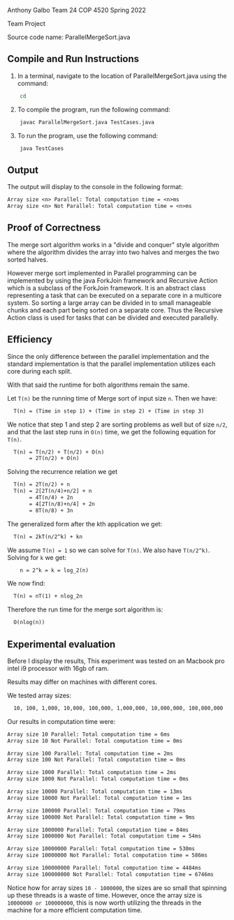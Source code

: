 Anthony Galbo
Team 24
COP 4520 Spring 2022

Team Project

Source code name: ParallelMergeSort.java

## Compile and Run Instructions

1. In a terminal, navigate to the location of ParallelMergeSort.java using the command:
```bash
    cd
```
2. To compile the program, run the following command:
```bash
    javac ParallelMergeSort.java TestCases.java
```
3. To run the program, use the following command:
```bash
    java TestCases
```

## Output

The output will display to the console in the following format:
```txt
Array size <n> Parallel: Total computation time = <n>ms
Array size <n> Not Parallel: Total computation time = <n>ms
```

## Proof of Correctness
The merge sort algorithm works in a "divide and conquer" style algorithm where the algorithm divides the array into two halves and merges the two sorted halves.

However merge sort implemented in Parallel programming can be implemented by using the java ForkJoin framework and Recursive Action which is a subclass of the ForkJoin framework. It is an abstract class representing a task that can be executed on a separate core in a multicore system. So sorting a large array can be divided in to small manageable chunks and each part being sorted on a separate core. Thus the Recursive Action class is used for tasks that can be divided and executed parallelly.

## Efficiency

Since the only difference between the parallel implementation and the standard implementation is that the parallel implementation utilizes each core during each split.

With that said the runtime for both algorithms remain the same.

Let ```T(n)``` be the running time of Merge sort of input size ```n```. Then we have:
```txt
  T(n) = (Time in step 1) + (Time in step 2) + (Time in step 3)
```

We notice that step 1 and step 2 are sorting problems as well but of size ```n/2```, and that the last step runs in ```O(n)``` time, we get the following equation for ```T(n)```.

```txt
  T(n) = T(n/2) + T(n/2) + O(n)
       = 2T(n/2) + O(n)
```
Solving the recurrence relation we get
```txt
  T(n) = 2T(n/2) + n
  T(n) = 2[2T(n/4)+n/2] + n
       = 4T(n/4) + 2n
       = 4[2T(n/8)+n/4] + 2n
       = 8T(n/8) + 3n
```

The generalized form after the kth application we get:
```txt
  T(n) = 2kT(n/2^k) + kn
```

We assume ```T(n) = 1``` so we can solve for ```T(n)```. We also have ```T(n/2^k)```. Solving for ```k``` we get:
```txt
    n = 2^k = k = log_2(n)
```

We now find:
```txt
  T(n) = nT(1) + nlog_2n
```

Therefore the run time for the merge sort algorithm is:
```txt
  O(nlog(n))
```

## Experimental evaluation

Before I display the results, This experiment was tested on an Macbook pro intel i9 processor with 16gb of ram.

Results may differ on machines with different cores.

We tested array sizes:
```txt
  10, 100, 1,000, 10,000, 100,000, 1,000,000, 10,000,000, 100,000,000
```

Our results in computation time were:
```txt
Array size 10 Parallel: Total computation time = 6ms
Array size 10 Not Parallel: Total computation time = 0ms

Array size 100 Parallel: Total computation time = 2ms
Array size 100 Not Parallel: Total computation time = 0ms

Array size 1000 Parallel: Total computation time = 2ms
Array size 1000 Not Parallel: Total computation time = 0ms

Array size 10000 Parallel: Total computation time = 13ms
Array size 10000 Not Parallel: Total computation time = 1ms

Array size 100000 Parallel: Total computation time = 79ms
Array size 100000 Not Parallel: Total computation time = 9ms

Array size 1000000 Parallel: Total computation time = 84ms
Array size 1000000 Not Parallel: Total computation time = 54ms

Array size 10000000 Parallel: Total computation time = 530ms
Array size 10000000 Not Parallel: Total computation time = 586ms

Array size 100000000 Parallel: Total computation time = 4484ms
Array size 100000000 Not Parallel: Total computation time = 6746ms
```

Notice how for array sizes ```10 - 1000000```, the sizes are so small that spinning up these threads is a waste of time. However, once the array size is ```10000000 or 100000000```, this is now worth utilizing the threads in the machine for a more efficient computation time.
